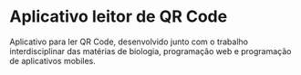# Aplicativo leitor de QR Code
Aplicativo para ler QR Code, desenvolvido junto com o trabalho interdisciplinar das matérias de biologia, programação web e programação de aplicativos mobiles.


